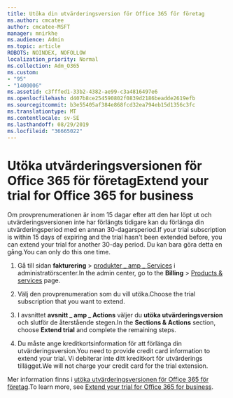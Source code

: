 ```yaml
---
title: Utöka din utvärderingsversion för Office 365 för företag
ms.author: cmcatee
author: cmcatee-MSFT
manager: mnirkhe
ms.audience: Admin
ms.topic: article
ROBOTS: NOINDEX, NOFOLLOW
localization_priority: Normal
ms.collection: Adm_O365
ms.custom:
- "95"
- "1400006"
ms.assetid: c3fffed1-33b2-4382-ae99-c3a4816497e6
ms.openlocfilehash: d407b8ce254590802f0839d2186beadde2619efb
ms.sourcegitcommit: b3e55405af384e868fcd32ea794eb15d1356c3fc
ms.translationtype: MT
ms.contentlocale: sv-SE
ms.lasthandoff: 08/29/2019
ms.locfileid: "36665022"
---
```

# <a name="extend-your-trial-for-office-365-for-business"></a><span data-ttu-id="43ce7-102">Utöka utvärderingsversionen för Office 365 för företag</span><span class="sxs-lookup"><span data-stu-id="43ce7-102">Extend your trial for Office 365 for business</span></span>

<span data-ttu-id="43ce7-103">Om provprenumerationen är inom 15 dagar efter att den har löpt ut och utvärderingsversionen inte har förlängts tidigare kan du förlänga din utvärderingsperiod med en annan 30-dagarsperiod.</span><span class="sxs-lookup"><span data-stu-id="43ce7-103">If your trial subscription is within 15 days of expiring and the trial hasn't been extended before, you can extend your trial for another 30-day period.</span></span> <span data-ttu-id="43ce7-104">Du kan bara göra detta en gång.</span><span class="sxs-lookup"><span data-stu-id="43ce7-104">You can only do this one time.</span></span>
  
1. <span data-ttu-id="43ce7-105">Gå till sidan **fakturering** \> [produkter _ amp _ Services](https://go.microsoft.com/fwlink/p/?linkid=842054) i administratörscenter.</span><span class="sxs-lookup"><span data-stu-id="43ce7-105">In the admin center, go to the **Billing** \> [Products & services](https://go.microsoft.com/fwlink/p/?linkid=842054) page.</span></span>

2. <span data-ttu-id="43ce7-106">Välj den provprenumeration som du vill utöka.</span><span class="sxs-lookup"><span data-stu-id="43ce7-106">Choose the trial subscription that you want to extend.</span></span>

3. <span data-ttu-id="43ce7-107">I avsnittet **avsnitt _ amp _ Actions** väljer du **utöka utvärderingsversion** och slutför de återstående stegen.</span><span class="sxs-lookup"><span data-stu-id="43ce7-107">In the **Sections & Actions** section, choose **Extend trial** and complete the remaining steps.</span></span>

4. <span data-ttu-id="43ce7-108">Du måste ange kreditkortsinformation för att förlänga din utvärderingsversion.</span><span class="sxs-lookup"><span data-stu-id="43ce7-108">You need to provide credit card information to extend your trial.</span></span> <span data-ttu-id="43ce7-109">Vi debiterar inte ditt kreditkort för utvärderings tillägget.</span><span class="sxs-lookup"><span data-stu-id="43ce7-109">We will not charge your credit card for the trial extension.</span></span>

<span data-ttu-id="43ce7-110">Mer information finns i [utöka utvärderingsversionen för Office 365 för företag](https://docs.microsoft.com/office365/admin/subscriptions-and-billing/extend-your-trial).</span><span class="sxs-lookup"><span data-stu-id="43ce7-110">To learn more, see [Extend your trial for Office 365 for business](https://docs.microsoft.com/office365/admin/subscriptions-and-billing/extend-your-trial).</span></span>